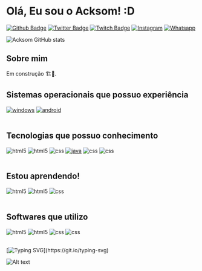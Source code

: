 # Olá, Eu sou o Acksom! :D

[![Github Badge](https://img.shields.io/badge/GitHub-100000?style=for-the-badge&logo=github&logoColor=white)](https://github.com/AcksomMatheus)
[![Twitter Badge](https://img.shields.io/badge/Twitter-1DA1F2?style=for-the-badge&logo=twitter&logoColor=white)](https://twitter.com/AcksonMatheus)
[![Twitch Badge](https://img.shields.io/badge/Twitch-9146FF?style=for-the-badge&logo=twitch&logoColor=white)](https://www.twitch.tv/madeinsergipe)
[![Instagram](https://img.shields.io/badge/Instagram-E4405F?style=for-the-badge&logo=instagram&logoColor=white)](https://www.instagram.com/ackson_matheus/)
[![Whatsapp](https://img.shields.io/badge/WhatsApp-25D366?style=for-the-badge&logo=whatsapp&logoColor=white)](https://api.whatsapp.com/send?phone=5579999397054)


![Acksom GitHub stats](https://github-readme-stats.vercel.app/api?username=AcksomMatheus&show_icons=true&theme=github_dark&count_private=true)

## Sobre mim
Em construção 🏗️🚧.

## Sistemas operacionais que possuo experiência
<div style="display: inline_block">
  <a href="https://www.microsoft.com/pt-br/windows/"><img align="center" alt="windows" src="https://img.shields.io/badge/Windows-0078D6?style=for-the-badge&logo=windows&logoColor=white"/></a>
  <a href="https://www.android.com/intl/pt-BR_br/"><img align="center" alt="android" src="https://img.shields.io/badge/Android-3DDC84?style=for-the-badge&logo=android&logoColor=white"/></a>
  </div><br/>


## Tecnologias que possuo conhecimento

<div style="display: inline_block">
  <img align="center" alt="html5" src="https://img.shields.io/badge/HTML5-E34F26?style=for-the-badge&logo=html5&logoColor=white"/>
  <img align="center" alt="html5" src="https://img.shields.io/badge/HTML-239120?style=for-the-badge&logo=html5&logoColor=white"/>
  <img align="center" alt="css" src="https://img.shields.io/badge/CSS3-1572B6?style=for-the-badge&logo=css3&logoColor=white"/>
  <a href="https://www.java.com/pt-BR/"><img align="center" alt="java" src="https://img.shields.io/badge/Java-ED8B00?style=for-the-badge&logo=java&logoColor=white"/></a>
  <img align="center" alt="css" src="https://img.shields.io/badge/Lua-2C2D72?style=for-the-badge&logo=lua&logoColor=white"/>
  <img align="center" alt="css" src="https://img.shields.io/badge/MySQL-00000F?style=for-the-badge&logo=mysql&logoColor=white"/>
</div><br/>

## Estou aprendendo!

<div style="display: inline_block">
  <img align="center" alt="html5" src="https://img.shields.io/badge/Spring-6DB33F?style=for-the-badge&logo=spring&logoColor=white"/>
  <img align="center" alt="html5" src="https://img.shields.io/badge/Flutter-02569B?style=for-the-badge&logo=flutter&logoColor=white"/>
  <img align="center" alt="css" src="https://img.shields.io/badge/Python-14354C?style=for-the-badge&logo=python&logoColor=white"/>

</div><br/>

## Softwares que utilizo
<div style="display: inline_block">
  <img align="center" alt="html5" src="https://img.shields.io/badge/Adobe%20Photoshop-31A8FF?style=for-the-badge&logo=Adobe%20Photoshop&logoColor=black"/>
  <img align="center" alt="html5" src="https://img.shields.io/badge/Arduino_IDE-00979D?style=for-the-badge&logo=arduino&logoColor=white"/>
  <img align="center" alt="css" src="https://img.shields.io/badge/Visual_Studio_Code-0078D4?style=for-the-badge&logo=visual%20studio%20code&logoColor=white"/>
  <img align="center" alt="css" src="https://img.shields.io/badge/sublime_text-%23575757.svg?&style=for-the-badge&logo=sublime-text&logoColor=important"/>
</div><br/>

[![Typing SVG](https://readme-typing-svg.herokuapp.com?font=Arial&size=16&duration=4998&color=3CF733&multiline=true&width=200&height=24&lines=Tempo+Livre!)](https://git.io/typing-svg)

![Alt text](https://spotify-recently-played-readme.vercel.app/api?user=22bkqrwkqp4av34szxmaehaci&count=1)